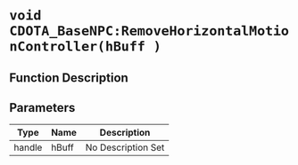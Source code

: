 # `void CDOTA_BaseNPC:RemoveHorizontalMotionController(hBuff )`
## Function Description

## Parameters
Type|Name|Description
--|--|--
handle|hBuff|No Description Set
